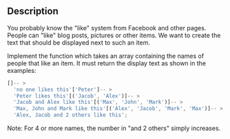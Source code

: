 ## Description

You probably know the "like" system from Facebook and other pages. People can "like" blog posts, pictures or other items. We want to create the text that should be displayed next to such an item.

Implement the function which takes an array containing the names of people that like an item. It must return the display text as shown in the examples:

```ts
[]-- >
  'no one likes this'['Peter']-- >
  'Peter likes this'[('Jacob', 'Alex')]-- >
  'Jacob and Alex like this'[('Max', 'John', 'Mark')]-- >
  'Max, John and Mark like this'[('Alex', 'Jacob', 'Mark', 'Max')]-- >
  'Alex, Jacob and 2 others like this';
```

Note: For 4 or more names, the number in "and 2 others" simply increases.
